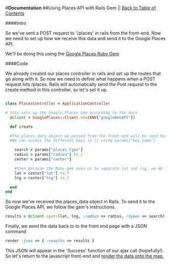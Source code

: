 #**Documentation**
##Using Places API with Rails Gem || [Back to Table of Contents](_table_of_contents.md)

####Intro

So we've sent a POST request to '/places' in rails from the front-end. Now we need to set up how we receive this data and send it to the Google Places API. 

We'll be doing this using the [Google Places Ruby Gem](https://github.com/qpowell/google_places)

####Code

We already created our places controller in rails and set up the routes that go along with it. So now we need to define what happens when a POST request hits /places. Rails will automatically send the Post request to the create method in this controller, so let's set it up.

```rb

class PlacesController < ApplicationController

# this sets up the Google Places Gem according to the docs
  @client = GooglePlaces::Client.new(ENV["googleWebAPI"])

  def create

  #The places_data object we passed from the front-end will be send here
  #We can access the different keys in it using params["key_name"]

    search = params["places_type"]
    radius = params["radius"].to_i
    center = params["center"]

    #then because the Ruby gem asks us to separate lat and lng, we do that here.
    lat = center["lat"].to_f
    lng = center["lng"].to_f

  end
end


```

So now we've received the places_data object in Rails. To send it to the Google Places API, we follow the gem's instructions.

```rb
results = @client.spots(lat, lng, :radius => radius, :types => search)
```

Finally, we send the data back to to the front end page with a JSON command

```rb
render :json => { :results => results }
```

This JSON will appear in the 'Success' function of our ajax call (hopefully!). So let's return to the javascript front-end and [render the data onto the map.](places_datamap.md)
